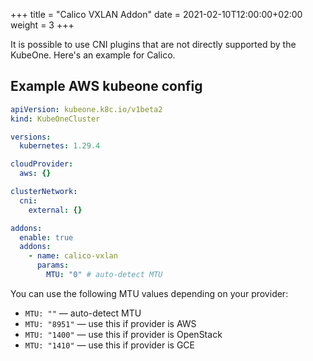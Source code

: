 +++
title = "Calico VXLAN Addon"
date = 2021-02-10T12:00:00+02:00
weight = 3
+++

It is possible to use CNI plugins that are not directly supported by the KubeOne. Here's an example for Calico.

## Example AWS kubeone config

```yaml
apiVersion: kubeone.k8c.io/v1beta2
kind: KubeOneCluster

versions:
  kubernetes: 1.29.4

cloudProvider:
  aws: {}

clusterNetwork:
  cni:
    external: {}

addons:
  enable: true
  addons:
    - name: calico-vxlan
      params:
        MTU: "0" # auto-detect MTU
```

You can use the following MTU values depending on your provider:

* `MTU: ""` — auto-detect MTU
* `MTU: "8951"` — use this if provider is AWS
* `MTU: "1400"` — use this if provider is OpenStack
* `MTU: "1410"` — use this if provider is GCE
